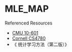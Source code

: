 # MLE_MAP

Referenced Resources

* [CMU 10-601](http://www.cs.cmu.edu/~mgormley/courses/10601/)
* [Cornell CS4780](http://www.cs.cornell.edu/courses/cs4780/2018fa/)
* 《 统计学习方法（第二版）》


